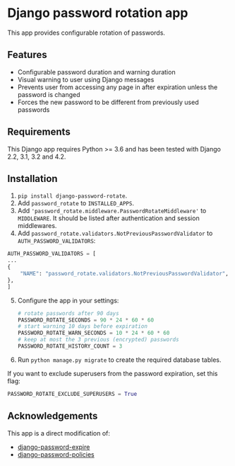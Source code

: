 # Django password rotation app
This app provides configurable rotation of passwords.

## Features
 * Configurable password duration and warning duration
 * Visual warning to user using Django messages
 * Prevents user from accessing any page in after expiration unless the password is changed
 * Forces the new password to be different from previously used passwords

## Requirements
This Django app requires Python >= 3.6 and has been tested with Django 2.2, 3.1, 3.2 and 4.2.

## Installation
 1. `pip install django-password-rotate`.
 2. Add `password_rotate` to `INSTALLED_APPS`.
 3. Add `'password_rotate.middleware.PasswordRotateMiddleware'` to `MIDDLEWARE`.
    It should be listed after authentication and session middlewares.
 4. Add `password_rotate.validators.NotPreviousPasswordValidator` to `AUTH_PASSWORD_VALIDATORS`:
 ```python
 AUTH_PASSWORD_VALIDATORS = [
 ...
 {
     "NAME": "password_rotate.validators.NotPreviousPasswordValidator",
 },
 ]
 ```
 5. Configure the app in your settings:
    ```python
    # rotate passwords after 90 days
    PASSWORD_ROTATE_SECONDS = 90 * 24 * 60 * 60
    # start warning 10 days before expiration
    PASSWORD_ROTATE_WARN_SECONDS = 10 * 24 * 60 * 60
    # keep at most the 3 previous (encrypted) passwords
    PASSWORD_ROTATE_HISTORY_COUNT = 3
    ```
 6. Run `python manage.py migrate` to create the required database tables.

If you want to exclude superusers from the password expiration, set this flag:
```python
PASSWORD_ROTATE_EXCLUDE_SUPERUSERS = True
```

## Acknowledgements
This app is a direct modification of:
- [django-password-expire](https://github.com/cash/django-password-expire)
- [django-password-policies](https://github.com/tarak/django-password-policies)
